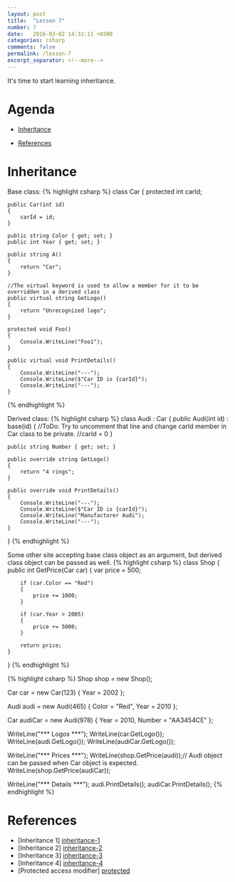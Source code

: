 ```yaml
---
layout: post
title:  "Lesson 7"
number: 7
date:   2016-03-02 14:32:11 +0200
categories: csharp
comments: false
permalink: /lesson-7
excerpt_separator: <!--more-->
---
```

It's time to start learning inheritance.
<!--more-->

# Agenda #
* <a href="#inheritance">Inheritance</a>

* <a href="#references">References</a>

# <a name="inheritance">Inheritance</a> #

Base class:
{% highlight csharp %}
class Car
{
    protected int carId;

    public Car(int id)
    {
        carId = id;
    }

    public string Color { get; set; }
    public int Year { get; set; }

    public string A()
    {
        return "Car";
    }

    //The virtual keyword is used to allow a member for it to be overridden in a derived class
    public virtual string GetLogo()
    {
        return "Unrecognized logo";
    }

    protected void Foo()
    {
        Console.WriteLine("Foo1");
    }

    public virtual void PrintDetails()
    {
        Console.WriteLine("---");
        Console.WriteLine($"Car ID is {carId}");
        Console.WriteLine("---");
    }
{% endhighlight %}

Derived class:
{% highlight csharp %}
class Audi : Car
{
    public Audi(int id) : base(id)
    {
        //ToDo: Try to uncomment that line and change carId member in Car class to be private.
        //carId = 0
    }

    public string Number { get; set; }

    public override string GetLogo()
    {
        return "4 rings";
    }

    public override void PrintDetails()
    {
        Console.WriteLine("---");
        Console.WriteLine($"Car ID is {carId}");
        Console.WriteLine("Manufactorer Audi");
        Console.WriteLine("---");
    }
}
{% endhighlight %}

Some other site accepting base class object as an argument, but derived class object can be passed as well.
{% highlight csharp %}
class Shop
{
    public int GetPrice(Car car)
    {
        var price = 500;

        if (car.Color == "Red")
        {
            price += 1000;
        }

        if (car.Year > 2005)
        {
            price += 5000;
        }

        return price;
    }
}
{% endhighlight %}

{% highlight csharp %}
Shop shop = new Shop();

Car car = new Car(123)
{
    Year = 2002
};

Audi audi = new Audi(465)
{
    Color = "Red",
    Year = 2010
};

Car audiCar = new Audi(978)
{
    Year = 2010,
    Number = "AA3454CE"
};

WriteLine("*** Logos ***");
WriteLine(car.GetLogo());
WriteLine(audi.GetLogo());
WriteLine(audiCar.GetLogo());

WriteLine("*** Prices ***");
WriteLine(shop.GetPrice(audi));// Audi object can be passed when Car object is expected.
WriteLine(shop.GetPrice(audiCar));

WriteLine("*** Details ***");
audi.PrintDetails();
audiCar.PrintDetails();
{% endhighlight %}

# <a name="references">References</a> #

* [Inheritance 1] [inheritance-1]
* [Inheritance 2] [inheritance-2]
* [Inheritance 3] [inheritance-3]
* [Inheritance 4] [inheritance-4]
* [Protected access modifier] [protected]

[inheritance-1]: https://msdn.microsoft.com/en-us/library/ms173149(v=vs.100).aspx

[inheritance-2]: http://csharp.net-tutorials.com/classes/inheritance/
[inheritance-3]: http://www.codeproject.com/Articles/1445/Introduction-to-inheritance-polymorphism-in-C
[inheritance-4]: http://www.codeproject.com/Articles/816448/Virtual-vs-Override-vs-New-Keyword-in-Csharp
[protected]: https://msdn.microsoft.com/en-us/library/bcd5672a.aspx

